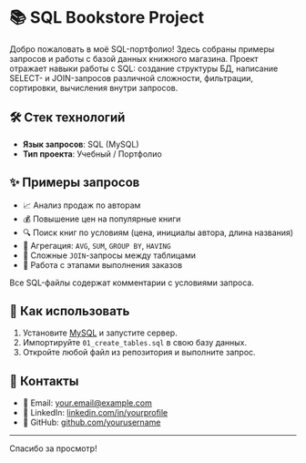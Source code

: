 # 📚 SQL Bookstore Project
Добро пожаловать в моё SQL-портфолио! Здесь собраны примеры запросов и работы с базой данных книжного магазина. Проект отражает навыки работы с SQL: создание структуры БД, написание SELECT- и JOIN-запросов различной сложности, фильтрации, сортировки, вычисления внутри запросов.
## 🛠 Стек технологий

- **Язык запросов**: SQL (MySQL)
- **Тип проекта**: Учебный / Портфолио
  
## ✨ Примеры запросов

- 📈 Анализ продаж по авторам
- 💰 Повышение цен на популярные книги
- 🔍 Поиск книг по условиям (цена, инициалы автора, длина названия)
- 🧠 Агрегация: `AVG`, `SUM`, `GROUP BY`, `HAVING`
- 🧱 Сложные `JOIN`-запросы между таблицами
- 🔄 Работа с этапами выполнения заказов

Все SQL-файлы содержат комментарии с условиями запроса.

## 📌 Как использовать

1. Установите [MySQL](https://dev.mysql.com/downloads/) и запустите сервер.
2. Импортируйте `01_create_tables.sql` в свою базу данных.
3. Откройте любой файл из репозитория и выполните запрос.

## 🔗 Контакты

- 📧 Email: your.email@example.com  
- 💼 LinkedIn: [linkedin.com/in/yourprofile](https://linkedin.com/in/yourprofile)  
- 🐙 GitHub: [github.com/yourusername](https://github.com/yourusername)

---

Спасибо за просмотр!  
